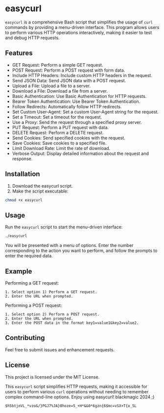 # easycurl

`easycurl` is a comprehensive Bash script that simplifies the usage of `curl` commands by providing a menu-driven interface. This program allows users to perform various HTTP operations interactively, making it easier to test and debug HTTP requests.

## Features

   - GET Request: Perform a simple GET request.
   - POST Request: Perform a POST request with form data.
   - Include HTTP Headers: Include custom HTTP headers in the request.
   - Send JSON Data: Send JSON data with a POST request.
   - Upload a File: Upload a file to a server.
   - Download a File: Download a file from a server.
   - Basic Authentication: Use Basic Authentication for HTTP requests.
   - Bearer Token Authentication: Use Bearer Token Authentication.
   - Follow Redirects: Automatically follow HTTP redirects.
   - Set Custom User-Agent: Set a custom User-Agent string for the request.
   - Set a Timeout: Set a timeout for the request.
   - Use a Proxy: Send the request through a specified proxy server.
   - PUT Request: Perform a PUT request with data.
   - DELETE Request: Perform a DELETE request.
   - Send Cookies: Send specified cookies with the request.
   - Save Cookies: Save cookies to a specified file.
   - Limit Download Rate: Limit the rate of download.
   - Verbose Output: Display detailed information about the request and response.

## Installation

1. Download the easycurl script.
2. Make the script executable:
```sh
chmod +x easycurl
```

## Usage

Run the `easycurl` script to start the menu-driven interface:
```sh
./easycurl
```
You will be presented with a menu of options. Enter the number corresponding to the action you want to perform, and follow the prompts to enter the required data.

## Example

Performing a GET request:

    1. Select option 1) Perform a GET request.
    2. Enter the URL when prompted.

Performing a POST request:

    1. Select option 2) Perform a POST request.
    2. Enter the URL when prompted.
    3. Enter the POST data in the format key1=value1&key2=value2.

## Contributing

Feel free to submit issues and enhancement requests.

## License

This project is licensed under the MIT License.

This `easycurl` script simplifies HTTP requests, making it accessible for users to perform various `curl` operations without needing to remember complex command-line options. Enjoy using easycurl!
blackmagic 2024 ;)

```
$h5btjnVL_*vzo&/}PGJ7%JA}0hoze=5_+H*&&0*6gzn{6$mc=vSX+T{o_5L
```

